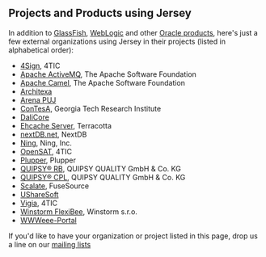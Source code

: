 [//]: # " Copyright (c) 2018 Oracle and/or its affiliates. All rights reserved. "
[//]: # "  "
[//]: # " This program and the accompanying materials are made available under the "
[//]: # " terms of the Eclipse Public License v. 2.0, which is available at "
[//]: # " http://www.eclipse.org/legal/epl-2.0. "
[//]: # "  "
[//]: # " This Source Code may also be made available under the following Secondary "
[//]: # " Licenses when the conditions for such availability set forth in the "
[//]: # " Eclipse Public License v. 2.0 are satisfied: GNU General Public License, "
[//]: # " version 2 with the GNU Classpath Exception, which is available at "
[//]: # " https://www.gnu.org/software/classpath/license.html. "
[//]: # "  "
[//]: # " SPDX-License-Identifier: EPL-2.0 OR GPL-2.0 WITH Classpath-exception-2.0 "

## Projects and Products using Jersey

In addition to [GlassFish][gf], [WebLogic][wls] and other [Oracle products][oracle],
here's just a few external organizations using Jersey in their projects (listed in
alphabetical order):

* [4Sign](http://4tic.com/en/foursign), 4TIC
* [Apache ActiveMQ](http://activemq.apache.org/), The Apache Software Foundation
* [Apache Camel](http://camel.apache.org/), The Apache Software Foundation
* [Architexa](http://www.architexa.com)
* [Arena PUJ](http://kenai.com/projects/puj/pages/Home)
* [ConTesA](https://contesa.ittl.gtri.org/), Georgia Tech Research Institute
* [DaliCore](http://java.net/projects/dalicore)
* [Ehcache Server](http://ehcache.org/documentation/cache_server.html), Terracotta
* [nextDB.net](http://nextdb.net/), NextDB
* [Ning](http://www.ning.com/), Ning, Inc.
* [OpenSAT](http://4tic.com/en/opensat), 4TIC
* [Plupper](http://www.plupper.com), Plupper
* [QUIPSY® RB](http://www.quipsy.de/en/caq-software/products/failure-management/quipsy-rb.html), QUIPSY QUALITY GmbH & Co. KG
* [QUIPSY® CPL](http://www.quipsy.de/en/caq-software/products/advanced-quality-planning/quipsy-cpl.html), QUIPSY QUALITY GmbH & Co. KG
* [Scalate](http://scalate.fusesource.org/), FuseSource
* [UShareSoft](https://www.usharesoft.com/)
* [Vigia](http://4tic.com/en/vigia), 4TIC
* [Winstorm FlexiBee](http://www.winstrom.eu/), Winstorm s.r.o.
* [WWWeee-Portal](http://www.wwweee-portal.org/)

If you'd like to have your organization or project listed in this page, drop us a line on our
[mailing lists][mail]

[gf]: http://glassfish.github.io/
[wls]: http://www.oracle.com/technetwork/middleware/weblogic/overview/index.html
[oracle]: http://www.oracle.com/us/products/index.html#menu-products-n-services

[mail]: mailing.html
